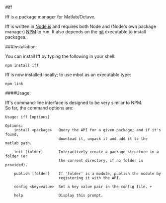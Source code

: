 #iff

Iff is a package manager for Matlab/Octave.

Iff is written in [Node.js](http://nodejs.org/) and requires both Node and (Node's own package manager) [NPM](https://www.npmjs.org/) to run. It also depends on the [git](https://help.github.com/articles/set-up-git) executable to install packages.

###Installation:

You can install Iff by typing the following in your shell:
```
npm install iff
```

Iff is now installed locally; to use mbot as an executable type:
```
npm link
```

####Usage:

Iff's command-line interface is designed to be very similar to NPM.  
So far, the command options are:


```
Usage: iff [options]

Options:
	install <package>	Query the API for a given package; and if it's found,
						download it, unpack it and add it to the matlab path.

	init [folder]		Interactively create a package structure in a folder (or
						the current directory, if no folder is provided).

	publish [folder]	If 'folder' is a module, publish the module by
						registering it with the API.

	config <key=value>	Set a key value pair in the config file. +

	help				Display this prompt.
```
